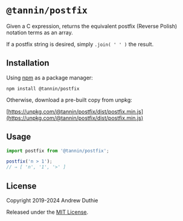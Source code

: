 # `@tannin/postfix`

Given a C expression, returns the equivalent postfix (Reverse Polish) notation terms as an array.

If a postfix string is desired, simply `.join( ' ' )` the result.

## Installation

Using [npm](https://www.npmjs.com/) as a package manager:

```
npm install @tannin/postfix
```

Otherwise, download a pre-built copy from unpkg:

[https://unpkg.com/@tannin/postfix/dist/postfix.min.js](https://unpkg.com/@tannin/postfix/dist/postfix.min.js)

## Usage

```js
import postfix from '@tannin/postfix';

postfix('n > 1');
// ⇒ [ 'n', '1', '>' ]
```

## License

Copyright 2019-2024 Andrew Duthie

Released under the [MIT License](https://opensource.org/licenses/MIT).
